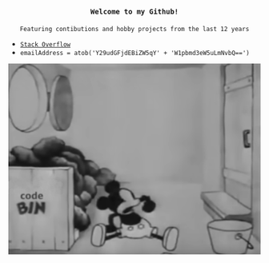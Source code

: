
<h3>
<p align="center">
<code>Welcome to my Github!</code>
</p></h3>

<p align="center">
<code>Featuring contibutions and hobby projects from the last 12 years</code>
</p>

- [`Stack Overflow`](https://stackoverflow.com/users/3754229/xenxier)
- `emailAddress = atob('Y29udGFjdEBiZW5qY' + 'W1pbmd3eW5uLmNvbQ==')`

<p align="right">
<a href="#"><img src="https://raw.githubusercontent.com/benjamingwynn/benjamingwynn/main/codebin.png" /></a>
<br/>
</p>
